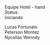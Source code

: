 Equipe Hotel - hand <br>
Status: <br>
iniciando

Lucas Fortunato <br>
Peterson Montez <br>
Nycollas Wenndy
